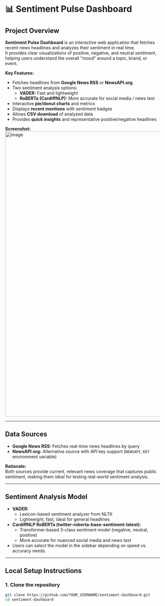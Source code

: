# 📊 Sentiment Pulse Dashboard

## Project Overview
**Sentiment Pulse Dashboard** is an interactive web application that fetches recent news headlines and analyzes their sentiment in real time.  
It provides clear visualizations of positive, negative, and neutral sentiment, helping users understand the overall "mood" around a topic, brand, or event.

**Key Features:**
- Fetches headlines from **Google News RSS** or **NewsAPI.org**.
- Two sentiment analysis options:
  - **VADER:** Fast and lightweight
  - **RoBERTa (CardiffNLP):** More accurate for social media / news text
- Interactive **pie/donut charts** and metrics
- Displays **recent mentions** with sentiment badges
- Allows **CSV download** of analyzed data
- Provides **quick insights** and representative positive/negative headlines

**Screenshot:**  
<img width="1909" height="925" alt="image" src="https://github.com/user-attachments/assets/1f3510be-af01-4456-abbe-7db057e59c72" />

---

## Data Sources
- **Google News RSS:** Fetches real-time news headlines by query  
- **NewsAPI.org:** Alternative source with API key support (`NEWSAPI_KEY` environment variable)

**Rationale:**  
Both sources provide current, relevant news coverage that captures public sentiment, making them ideal for testing real-world sentiment analysis.

---

## Sentiment Analysis Model
- **VADER:** 
  - Lexicon-based sentiment analyzer from NLTK  
  - Lightweight, fast, ideal for general headlines  
- **CardiffNLP RoBERTa (twitter-roberta-base-sentiment-latest):**
  - Transformer-based 3-class sentiment model (negative, neutral, positive)  
  - More accurate for nuanced social media and news text  
- Users can select the model in the sidebar depending on speed vs. accuracy needs.

---

## Local Setup Instructions

### 1. Clone the repository
```bash
git clone https://github.com/YOUR_USERNAME/sentiment-dashboard.git
cd sentiment-dashboard
